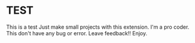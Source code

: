 # TEST
This is a test
Just make small projects with this extension.
I'm a pro coder.
This don't have any bug or error.
Leave feedback!!
Enjoy.

